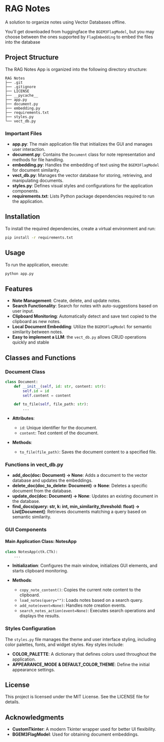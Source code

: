 # RAG Notes

A solution to organize notes using Vector Databases offline.

You'll get downloaded from huggingface the `BGEM3FlagModel`, but you may choose between the ones supported by `FlagEmbedding` to embed the files into the database

## Project Structure

The RAG Notes App is organized into the following directory structure:

```
RAG Notes
├── .git
├── .gitignore
├── LICENSE
├── __pycache__
├── app.py
├── document.py
├── embedding.py
├── requirements.txt
├── styles.py
└── vect_db.py
```

### Important Files

- **app.py**: The main application file that initializes the GUI and manages user interaction.
- **document.py**: Contains the `Document` class for note representation and methods for file handling.
- **embedding.py**: Handles the embedding of text using the `BGEM3FlagModel` for document similarity.
- **vect_db.py**: Manages the vector database for storing, retrieving, and manipulating documents.
- **styles.py**: Defines visual styles and configurations for the application components.
- **requirements.txt**: Lists Python package dependencies required to run the application.

## Installation

To install the required dependencies, create a virtual environment and run:

```bash
pip install -r requirements.txt
```

## Usage

To run the application, execute:

```bash
python app.py
```

## Features

- **Note Management**: Create, delete, and update notes.
- **Search Functionality**: Search for notes with auto-suggestions based on user input.
- **Clipboard Monitoring**: Automatically detect and save text copied to the clipboard as new notes.
- **Local Document Embedding**: Utilize the `BGEM3FlagModel` for semantic similarity between notes.
- **Easy to implement a LLM**: the `vect_db.py` allows CRUD operations quickly and stable

## Classes and Functions

### Document Class

```python
class Document:
    def __init__(self, id: str, content: str):
        self.id = id
        self.content = content

    def to_file(self, file_path: str):
        ...
```

- **Attributes**:
  - `id`: Unique identifier for the document.
  - `content`: Text content of the document.

- **Methods**:
  - `to_file(file_path)`: Saves the document content to a specified file.

### Functions in vect_db.py

- **add_doc(doc: Document) -> None**: Adds a document to the vector database and updates the embeddings.
- **delete_doc(doc_to_delete: Document) -> None**: Deletes a specific document from the database.
- **update_doc(doc: Document) -> None**: Updates an existing document in the database.
- **find_docs(query: str, k: int, min_similarity_threshold: float) -> List[Document]**: Retrieves documents matching a query based on semantic similarity.

### GUI Components

#### Main Application Class: NotesApp

```python
class NotesApp(ctk.CTk):
    ...
```
- **Initialization**: Configures the main window, initializes GUI elements, and starts clipboard monitoring.

- **Methods**:
  - `copy_note_content()`: Copies the current note content to the clipboard.
  - `load_notes(query="")`: Loads notes based on a search query.
  - `add_note(event=None)`: Handles note creation events.
  - `search_notes_action(event=None)`: Executes search operations and displays the results.

### Styles Configuration

The `styles.py` file manages the theme and user interface styling, including color palettes, fonts, and widget styles. Key styles include:

- **COLOR_PALETTE**: A dictionary that defines colors used throughout the application.
- **APPEARANCE_MODE & DEFAULT_COLOR_THEME**: Define the initial appearance settings.

## License

This project is licensed under the MIT License. See the LICENSE file for details.

## Acknowledgments

- **CustomTkinter**: A modern Tkinter wrapper used for better UI flexibility.
- **BGEM3FlagModel**: Used for obtaining document embeddings.
